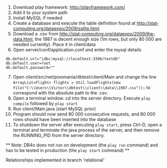 1. Download play framework: http://playframework.com/
2. Add it to your system path
3. Install MySQL if needed
4. Create a database and execute the table definition found at http://stat-computing.org/dataexpo/2009/sqlite.html
5. Download a .csv from http://stat-computing.org/dataexpo/2009/the-data.html, the 1987 is decent enough size
(1m rows, but only 80 000 are needed currently). Place it in client/data
6. Open server/conf/application.conf and enter the mysql details
```
db.default.url="jdbc:mysql://localhost:3306/testdb"
db.default.user=root
db.default.password=""
```
7. Open client/src/net/pixomania/dbtest/client/Main and change the line
```ArrayList<Flight> flights = Util.loadFlights(new File("C:\\Users\\Victor\\dbtest\\client\\data\\1987.csv"));```
to correspond with the absolute path to the .csv.
8. Open a terminal window. cd into the server directory. Execute ```play compile``` followed by ```play start```
9. Run client/Main.java (start MySQL prior)
10. Program should now send 80 000 consecutive requests, and 80 000 rows should have been inserted into the database
11. To shutdown the server after executing ```play start```, press Ctrl-D, open a terminal and terminate the
java process of the server, and then remove the RUNNING_PID from the server directory.

** Note: DB4o does not run on development (the ```play run``` command) and has to be tested in production
(the ```play start``` command) **

Relationships implemented in branch 'relational'